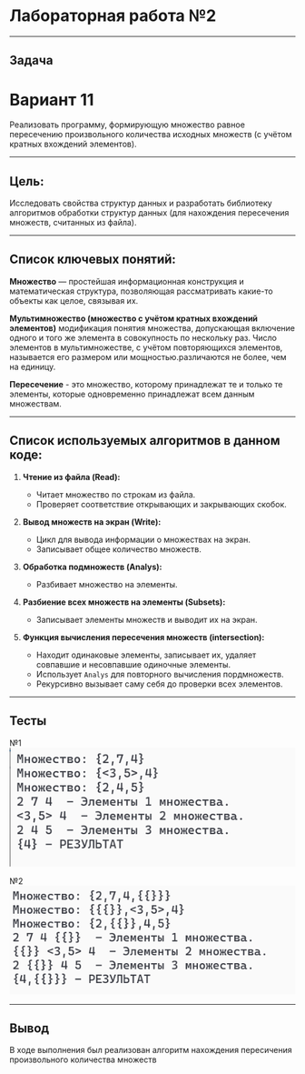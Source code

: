 # Лабораторная работа №2
---

## Задача	
			
# Вариант 11

 Реализовать программу, формирующую множество равное пересечению произвольного количества исходных множеств (с учётом кратных вхождений элементов).

---

## Цель:

 Исследовать свойства структур данных и разработать библиотеку алгоритмов обработки структур данных (для нахождения пересечения множеств, считанных из файла).

---

## Список ключевых понятий:

 **Множество** — простейшая информационная конструкция и математическая структура,
позволяющая рассматривать какие-то объекты как целое, связывая их.

 **Мультимножество (множество с учётом кратных вхождений элементов)** модификация понятия множества, допускающая включение одного и того же элемента в совокупность по нескольку раз. Число элементов в мультимножестве, с учётом повторяющихся элементов, называется его размером или мощностью.различаются не более, чем на единицу.

 **Пересечение** - это множество, которому принадлежат те и только те элементы, которые одновременно принадлежат всем данным множествам.

---

## **Список используемых алгоритмов в данном коде:**

1. **Чтение из файла (Read):**
   - Читает множество по строкам из файла.
   - Проверяет соответствие открывающих и закрывающих скобок.

2. **Вывод множеств на экран (Write):**
   - Цикл для вывода информации о множествах на экран.
   - Записывает общее количество множеств.

3. **Обработка подмножеств (Analys):**
   - Разбивает множество на элементы.

4. **Разбиение всех множеств на элементы (Subsets):**
   - Записывает элементы множеств и выводит их на экран.

5. **Функция вычисления пересечения множеств (intersection):**
   - Находит одинаковые элементы, записывает их, удаляет совпавшие и несовпавшие одиночные элементы.
   - Использует `Analys` для повторного вычисления пордмножеств.
   - Рекурсивно вызывает саму себя до проверки всех элементов.
---

## Тесты

№1
![image](1.png)

№2
![image](2.png)

---

## Вывод

В ходе выполнения был реализован алгоритм нахождения пересичения произвольного количества множеств